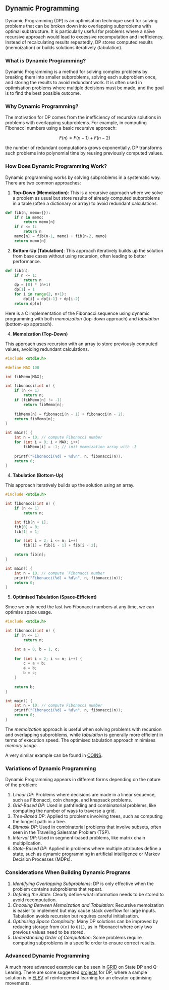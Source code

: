
## Dynamic Programming

Dynamic Programming (DP) is an optimisation technique used for solving problems that can
be broken down into overlapping subproblems with optimal substructure. It is particularly
useful for problems where a naïve recursive approach would lead to excessive recomputation
and inefficiency. Instead of recalculating results repeatedly, DP stores computed results
(memoization) or builds solutions iteratively (tabulation).


### What is Dynamic Programming?

Dynamic Programming is a method for solving complex problems by breaking them into smaller
subproblems, solving each subproblem once, and storing the results to avoid redundant work.
It is often used in optimisation problems where multiple decisions must be made, and the
goal is to find the best possible outcome.


### Why Dynamic Programming?

The motivation for DP comes from the inefficiency of recursive solutions in problems with
overlapping subproblems. For example, in computing Fibonacci numbers using a basic recursive
approach:

```math
F(n) = F(n-1) + F(n-2)
```
the number of redundant computations grows exponentially. DP transforms such problems into
polynomial time by reusing previously computed values.


### How Does Dynamic Programming Work?

Dynamic programming works by solving subproblems in a systematic way. There are two common
approaches:

1. __Top-Down (Memoization)__: This is a recursive approach where we solve a problem as usual
but store results of already computed subproblems in a table (often a dictionary or array)
to avoid redundant calculations.

```python
def fib(n, memo={}):
    if n in memo:
        return memo[n]
    if n <= 1:
        return n
    memo[n] = fib(n-1, memo) + fib(n-2, memo)
    return memo[n]
```

2. __Bottom-Up (Tabulation)__: This approach iteratively builds up the solution from base cases
without using recursion, often leading to better performance.

```python
def fib(n):
    if n <= 1:
        return n
    dp = [0] * (n+1)
    dp[1] = 1
    for i in range(2, n+1):
        dp[i] = dp[i-1] + dp[i-2]
    return dp[n]
```


Here is a C implementation of the Fibonacci sequence using dynamic programming
with both *memoization* (top-down approach) and *tabulation* (bottom-up approach).


4. __Memoization (Top-Down)__

This approach uses recursion with an array to store previously computed values,
avoiding redundant calculations.

```c
#include <stdio.h>

#define MAX 100

int fibMemo[MAX];

int fibonacci(int n) {
    if (n <= 1) 
        return n;
    if (fibMemo[n] != -1) 
        return fibMemo[n];
    
    fibMemo[n] = fibonacci(n - 1) + fibonacci(n - 2);
    return fibMemo[n];
}

int main() {
    int n = 10; // compute Fibonacci number
    for (int i = 0; i < MAX; i++)
        fibMemo[i] = -1; // init memoization array with -1
    
    printf("Fibonacci(%d) = %d\n", n, fibonacci(n));
    return 0;
}
```


4. __Tabulation (Bottom-Up)__

This approach iteratively builds up the solution using an array.

```c
#include <stdio.h>

int fibonacci(int n) {
    if (n <= 1) 
        return n;

    int fib[n + 1];
    fib[0] = 0;
    fib[1] = 1;

    for (int i = 2; i <= n; i++) 
        fib[i] = fib[i - 1] + fib[i - 2];

    return fib[n];
}

int main() {
    int n = 10; // compute ¨Fibonacci number
    printf("Fibonacci(%d) = %d\n", n, fibonacci(n));
    return 0;
}
```

5. __Optimised Tabulation (Space-Efficient)__

Since we only need the last two Fibonacci numbers at any time,
we can optimise space usage.

```c
#include <stdio.h>

int fibonacci(int n) {
    if (n <= 1) 
        return n;

    int a = 0, b = 1, c;
    
    for (int i = 2; i <= n; i++) {
        c = a + b;
        a = b;
        b = c;
    }
    
    return b;
}

int main() {
    int n = 10; // compute Fibonacci number
    printf("Fibonacci(%d) = %d\n", n, fibonacci(n));
    return 0;
}
```

The *memoization* approach is useful when solving problems with recursion and
overlapping subproblems, while *tabulation* is generally more efficient in terms
of execution speed. The optimised tabulation approach minimises *memory usage*.

A very similar example can be found in [COINS](./COINS.md).


### Variations of Dynamic Programming

Dynamic Programming appears in different forms depending on the nature of the problem:
1. *Linear DP*: Problems where decisions are made in a linear sequence, such as Fibonacci,
   coin change, and knapsack problems.
2. *Grid-Based DP*: Used in pathfinding and combinatorial problems, like computing the number
   of ways to traverse a grid.
3. *Tree-Based DP*: Applied to problems involving trees, such as computing the longest path
   in a tree.
4. *Bitmask DP*: Used in combinatorial problems that involve subsets, often seen in the
   Traveling Salesman Problem (TSP).
5. *Interval DP*: Used in segment-based problems, like matrix chain multiplication.
6. *State-Based DP*: Applied in problems where multiple attributes define a state, such as
   dynamic programming in artificial intelligence or Markov Decision Processes (MDPs).


### Considerations When Building Dynamic Programs

1. *Identifying Overlapping Subproblems*: DP is only effective when the problem contains
   subproblems that repeat.
2. *Defining the State*: Clearly define what information needs to be stored to avoid
   recomputation.
3. *Choosing Between Memoization and Tabulation*: Recursive memoization is easier to
   implement but may cause stack overflow for large inputs. Tabulation avoids recursion
   but requires careful initialisation.
4. *Optimising Space Complexity*: Many DP solutions can be improved by reducing storage
   from `O(n)` to `O(1)`, as in Fibonacci where only two previous values need to be stored.
5. *Understanding Order of Computation*: Some problems require computing subproblems
   in a specific order to ensure correct results.


### Advanced Dynamic Programming

A much more advanced example can be seen in [GRID](./GRID.md) on State DP and
Q-Learing. There are some suggested [projects](./PROJECTS.md) for DP, where a
sample solution is in [ELEV](./ELEV.md) of reinforcement learning for an elevator
optimising movements.

